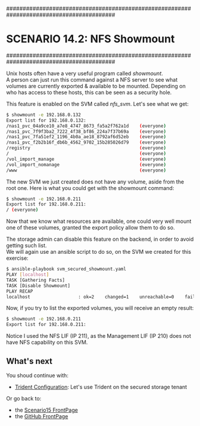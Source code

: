 #########################################################################################
# SCENARIO 14.2: NFS Showmount
#########################################################################################  

Unix hosts often have a very useful program called _showmount_.  
A person can just run this command against a NFS server to see what volumes are currently exported & available to be mounted.
Depending on who has access to these hosts, this can be seen as a security hole.  

This feature is enabled on the SVM called _nfs_svm_. Let's see what we get:

```bash
$ showmount -e 192.168.0.132
Export list for 192.168.0.132:
/nas1_pvc_04a9ce10_a7e8_4747_8673_fa5a2f762a1d    (everyone)
/nas1_pvc_7f9f3ba2_7222_4f38_bf86_224a7f37b69a    (everyone)
/nas1_pvc_7fa51ef2_1196_4b0a_ae18_8792af6d52eb    (everyone)
/nas1_pvc_f2b2b16f_db6b_4562_9702_15b285026d79    (everyone)
/registry                                         (everyone)
/                                                 (everyone)
/vol_import_manage                                (everyone)
/vol_import_nomanage                              (everyone)
/www                                              (everyone)
```

The new SVM we just created does not have any volume, aside from the root one. Here is what you could get with the showmount command:

```bash
$ showmount -e 192.168.0.211
Export list for 192.168.0.211:
/ (everyone)
```

Now that we know what resources are available, one could very well mount one of these volumes, granted the export policy allow them to do so.  

The storage admin can disable this feature on the backend, in order to avoid getting such list.  
We will again use an ansible script to do so, on the SVM we created for this exercise:

```bash
$ ansible-playbook svm_secured_showmount.yaml
PLAY [localhost]
TASK [Gathering Facts]
TASK [Disable Showmount]
PLAY RECAP
localhost                  : ok=2    changed=1    unreachable=0    failed=0    skipped=0    rescued=0    ignored=0
```

Now, if you try to list the exported volumes, you will receive an empty result:

```bash
$ showmount -e 192.168.0.211
Export list for 192.168.0.211:
```

Notice I used the NFS LIF (IP 211), as the Management LIF (IP 210) does not have NFS capability on this SVM.


## What's next

You shoud continue with:

- [Trident Configuration](../3_Trident_Configuration): Let's use Trident on the secured storage tenant  

Or go back to:

- the [Scenario15 FrontPage](../)
- the [GitHub FrontPage](https://github.com/YvosOnTheHub/LabNetApp)
